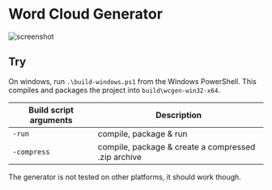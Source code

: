 # Word Cloud Generator
![screenshot](https://i.imgur.com/WKo3nAU.png)

## Try
On windows, run `.\build-windows.ps1` from the Windows PowerShell. This compiles and packages the project into `build\wcgen-win32-x64`.  

| Build script arguments | Description                                          |
|------------------------|------------------------------------------------------|
| `-run`                 | compile, package & run                               |
| `-compress`            | compile, package & create a compressed .zip archive  |

The generator is not tested on other platforms, it should work though.
